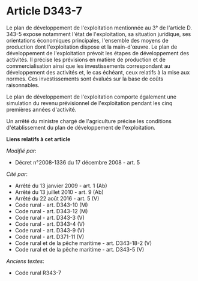 # Article D343-7

Le plan de développement de l'exploitation mentionnée au 3° de l'article D. 343-5 expose notamment l'état de l'exploitation,
sa situation juridique, ses orientations économiques principales, l'ensemble des moyens de production dont l'exploitation
dispose et la main-d'œuvre. Le plan de développement de l'exploitation prévoit les étapes de développement des activités. Il
précise les prévisions en matière de production et de commercialisation ainsi que les investissements correspondant au
développement des activités et, le cas échéant, ceux relatifs à la mise aux normes. Ces investissements sont évalués sur la
base de coûts raisonnables. 

Le plan de développement de l'exploitation comporte également une simulation du revenu prévisionnel de l'exploitation pendant
les cinq premières années d'activité. 

Un arrêté du ministre chargé de l'agriculture précise les conditions d'établissement du plan de développement de
l'exploitation.

**Liens relatifs à cet article**

_Modifié par_:

  - Décret n°2008-1336 du 17 décembre 2008 - art. 5

_Cité par_:

  - Arrêté du 13 janvier 2009 - art. 1 (Ab)
  - Arrêté du 13 juillet 2010 - art. 9 (Ab)
  - Arrêté du 22 août 2016 - art. 5 (V)
  - Code rural - art. D343-10 (M)
  - Code rural - art. D343-12 (M)
  - Code rural - art. D343-3 (V)
  - Code rural - art. D343-4 (V)
  - Code rural - art. D343-9 (V)
  - Code rural - art. D371-11 (V)
  - Code rural et de la pêche maritime - art. D343-18-2 (V)
  - Code rural et de la pêche maritime - art. D343-5 (V)

_Anciens textes_:

  - Code rural R343-7
